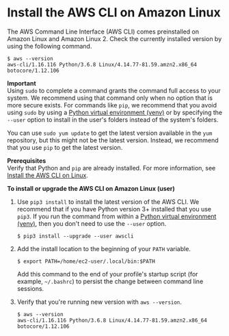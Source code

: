 # Install the AWS CLI on Amazon Linux<a name="install-linux-al2017"></a>

The AWS Command Line Interface \(AWS CLI\) comes preinstalled on Amazon Linux and Amazon Linux 2\. Check the currently installed version by using the following command\.

```
$ aws --version
aws-cli/1.16.116 Python/3.6.8 Linux/4.14.77-81.59.amzn2.x86_64 botocore/1.12.106
```

**Important**  
Using `sudo` to complete a command grants the command full access to your system\. We recommend using that command only when no option that is more secure exists\. For commands like `pip`, we recommend that you avoid using `sudo` by using a [Python virtual environment \(venv\)](https://docs.python.org/3/library/venv.html) or by specifying the `--user` option to install in the user's folders instead of the system's folders\.

You can use `sudo yum update` to get the latest version available in the `yum` repository, but this might not be the latest version\. Instead, we recommend that you use `pip` to get the latest version\.

**Prerequisites**  
Verify that Python and `pip` are already installed\. For more information, see [Install the AWS CLI on Linux](install-linux.md)\.

**To install or upgrade the AWS CLI on Amazon Linux \(user\)**

1. Use `pip3 install` to install the latest version of the AWS CLI\. We recommend that if you have Python version 3\+ installed that you use `pip3`\. If you run the command from within a [Python virtual environment \(venv\)](https://docs.python.org/3/library/venv.html), then you don't need to use the `--user` option\.

   ```
   $ pip3 install --upgrade --user awscli
   ```

1. Add the install location to the beginning of your `PATH` variable\.

   ```
   $ export PATH=/home/ec2-user/.local/bin:$PATH
   ```

   Add this command to the end of your profile's startup script \(for example, `~/.bashrc`\) to persist the change between command line sessions\.

1. Verify that you're running new version with `aws --version`\.

   ```
   $ aws --version
   aws-cli/1.16.116 Python/3.6.8 Linux/4.14.77-81.59.amzn2.x86_64 botocore/1.12.106
   ```